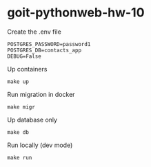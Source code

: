 # goit-pythonweb-hw-10


Create the .env file

```.env
POSTGRES_PASSWORD=password1
POSTGRES_DB=contacts_app
DEBUG=False
```

Up containers 
```
make up
```
Run migration in docker

```
make migr
```

Up database only
```
make db
```

Run locally (dev mode)
```
make run
```
